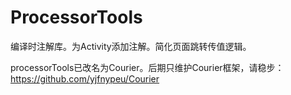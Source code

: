 # ProcessorTools
编译时注解库。为Activity添加注解。简化页面跳转传值逻辑。

processorTools已改名为Courier。后期只维护Courier框架，请稳步：
https://github.com/yjfnypeu/Courier
